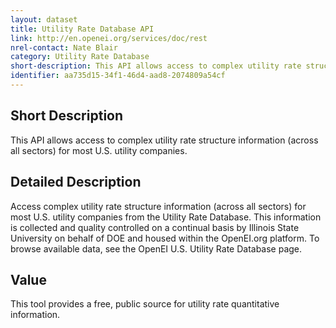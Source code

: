 ```yaml
---
layout: dataset
title: Utility Rate Database API
link: http://en.openei.org/services/doc/rest
nrel-contact: Nate Blair 
category: Utility Rate Database
short-description: This API allows access to complex utility rate structure information (across all sectors) for most U.S. utility companies.
identifier: aa735d15-34f1-46d4-aad8-2074809a54cf
---
```


## Short Description

This API allows access to complex utility 
rate structure information (across all sectors) for 
most U.S. utility companies. 

## Detailed Description

Access complex utility rate structure information
(across all sectors) for most U.S. utility companies from 
the Utility Rate Database. This information is collected 
and quality controlled on a continual basis by Illinois 
State University on behalf of DOE and housed within 
the OpenEI.org platform. To browse available data, 
see the OpenEI U.S. Utility Rate Database page.

## Value

This tool provides a free, public source for utility rate 
quantitative information.
